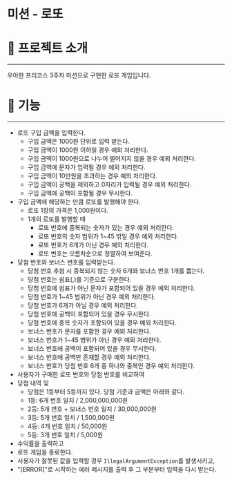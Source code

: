 # 미션 - 로또

# 🎱 프로젝트 소개

---

우아한 프리코스 3주차 미션으로 구현한 로또 게임입니다.

# 🚀 기능

---

- 로또 구입 금액을 입력한다.
  - 구입 금액은 1000원 단위로 입력 받는다.
  - 구입 금액이 1000원 이하일 경우 예외 처리한다.
  - 구입 금액이 1000원으로 나누어 떨어지지 않을 경우 예외 처리한다.
  - 구입 금액에 문자가 입력될 경우 예외 처리한다.
  - 구입 금액이 10만원을 초과하는 경우 예외 처리한다.
  - 구입 금액이 공백을 제외하고 0자리가 입력될 경우 예외 처리한다.
  - 구입 금액에 공백이 포함될 경우 무시한다.
- 구입 금액에 해당하는 만큼 로또를 발행해야 한다.
    - 로또 1장의 가격은 1,000원이다.
    - 1개의 로또를 발행할 때 
      - 로또 번호에 중복되는 숫자가 있는 경우 예외 처리한다.
      - 로또 번호의 숫자 범위가 1~45 밖일 경우 예외 처리한다.
      - 로또 번호가 6개가 아닌 경우 예외 처리한다.
      - 로또 번호는 오름차순으로 정렬하여 보여준다.
- 당첨 번호와 보너스 번호를 입력받는다.
    - 당첨 번호 추첨 시 중복되지 않는 숫자 6개와 보너스 번호 1개를 뽑는다.
    - 당첨 번호는 쉼표(,)를 기준으로 구분한다.
    - 당첨 번호에 쉼표가 아닌 문자가 포함되어 있을 경우 예외 처리한다.
    - 당첨 번호가 1~45 범위가 아닌 경우 예외 처리한다.
    - 당첨 번호가 6개가 아닐 경우 예외 처리한다.
    - 당첨 번호에 공백이 포함되어 있을 경우 무시한다.
    - 당첨 번호에 중복 숫자가 포함되어 있을 경우 예외 처리한다.
    - 보너스 번호가 문자를 포함한 경우 예외 처리한다.
    - 보너스 번호가 1~45 범위가 아닌 경우 예외 처리한다.
    - 보너스 번호에 공백이 포함되어 있을 경우 무시한다.
    - 보너스 번호에 공백만 존재할 경우 예외 처리한다.
    - 보너스 번호가 당첨 번호 6개 중 하나와 중복인 경우 예외 처리한다.
- 사용자가 구매한 로또 번호와 당첨 번호를 비교하여
- 당첨 내역 및
    - 당첨은 1등부터 5등까지 있다. 당첨 기준과 금액은 아래와 같다.
    - 1등: 6개 번호 일치 / 2,000,000,000원
    - 2등: 5개 번호 + 보너스 번호 일치 / 30,000,000원
    - 3등: 5개 번호 일치 / 1,500,000원
    - 4등: 4개 번호 일치 / 50,000원
    - 5등: 3개 번호 일치 / 5,000원
- 수익률을 출력하고
- 로또 게임을 종료한다.
- 사용자가 잘못된 값을 입력할 경우 `IllegalArgumentException`를 발생시키고,
- "[ERROR]"로 시작하는 에러 메시지를 출력 후 그 부분부터 입력을 다시 받는다.
